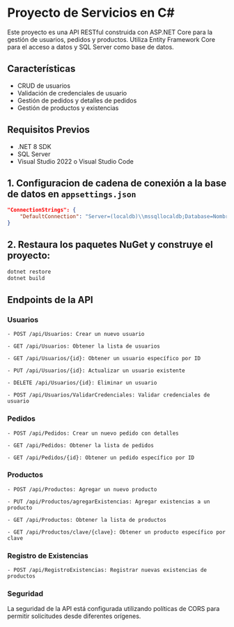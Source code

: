 # Proyecto de Servicios en C#

Este proyecto es una API RESTful construida con ASP.NET Core para la gestión de usuarios, pedidos y productos. Utiliza Entity Framework Core para el acceso a datos y SQL Server como base de datos.

## Características

- CRUD de usuarios
- Validación de credenciales de usuario
- Gestión de pedidos y detalles de pedidos
- Gestión de productos y existencias

## Requisitos Previos

- .NET 8 SDK
- SQL Server
- Visual Studio 2022 o Visual Studio Code

## 1. Configuracion de cadena de conexión a la base de datos en `appsettings.json`

```json
"ConnectionStrings": {
    "DefaultConnection": "Server=(localdb)\\mssqllocaldb;Database=NombreDeTuBaseDeDatos;Trusted_Connection=True;MultipleActiveResultSets=true"
}


```
## 2. Restaura los paquetes NuGet y construye el proyecto:

```bash
dotnet restore
dotnet build
```

## Endpoints de la API

### Usuarios

    - POST /api/Usuarios: Crear un nuevo usuario

    - GET /api/Usuarios: Obtener la lista de usuarios

    - GET /api/Usuarios/{id}: Obtener un usuario específico por ID

    - PUT /api/Usuarios/{id}: Actualizar un usuario existente

    - DELETE /api/Usuarios/{id}: Eliminar un usuario

    - POST /api/Usuarios/ValidarCredenciales: Validar credenciales de usuario

 ### Pedidos

    - POST /api/Pedidos: Crear un nuevo pedido con detalles

    - GET /api/Pedidos: Obtener la lista de pedidos

    - GET /api/Pedidos/{id}: Obtener un pedido específico por ID

 ### Productos

    - POST /api/Productos: Agregar un nuevo producto

    - PUT /api/Productos/agregarExistencias: Agregar existencias a un producto

    - GET /api/Productos: Obtener la lista de productos

    - GET /api/Productos/clave/{clave}: Obtener un producto específico por clave

 ### Registro de Existencias

    - POST /api/RegistroExistencias: Registrar nuevas existencias de productos

### Seguridad

 La seguridad de la API está configurada utilizando políticas de CORS para permitir solicitudes desde diferentes orígenes.
